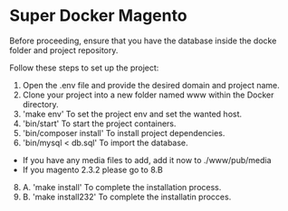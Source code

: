 # Super Docker Magento
Before proceeding, ensure that you have the database inside the docke folder and project repository.

Follow these steps to set up the project:

1. Open the .env file and provide the desired domain and project name.
2. Clone your project into a new folder named www within the Docker directory.
3. 'make env' To set the project env and set the wanted host.
5. 'bin/start' To start the project containers.
6. 'bin/composer install' To install project dependencies.
7. 'bin/mysql < db.sql' To import the database.
- If you have any media files to add, add it now to ./www/pub/media
- If you magento 2.3.2 please go to 8.B
8. A. 'make install' To complete the installation process.
8. B. 'make install232' To complete the installatin procces.